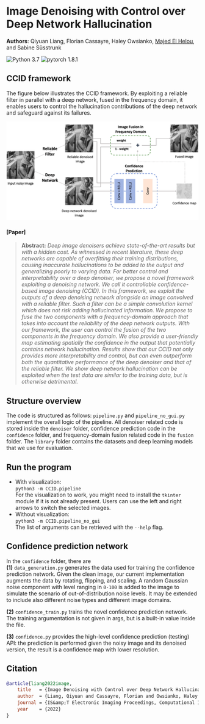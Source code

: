 #  Image Denoising with Control over Deep Network Hallucination

**Authors**: Qiyuan Liang, Florian Cassayre, Haley Owsianko, [Majed El Helou](https://majedelhelou.github.io/), and Sabine Süsstrunk

![Python 3.7](https://img.shields.io/badge/python-3.7-green.svg?style=plastic)
![pytorch 1.8.1](https://img.shields.io/badge/pytorch-1.8.1-green.svg?style=plastic)


## CCID framework
The figure below illustrates the CCID framework. By exploiting a reliable filter in parallel with a deep network, fused in the frequency domain, it enables users to control the hallucination contributions of the deep network and safeguard against its failures. 
<p align="center">
  <img src="readme_figures/pipeline.png" width="600px"/>
</p>


#### [Paper]

> **Abstract:** *Deep image denoisers achieve state-of-the-art results but with a hidden cost. As witnessed in recent literature, these deep networks are capable of overfitting their training distributions, causing inaccurate hallucinations to be added to the output and generalizing poorly to varying data. For better control and interpretability over a deep denoiser, we propose a novel framework exploiting a denoising network. We call it controllable confidence-based image denoising (CCID). In this framework, we exploit the outputs of a deep denoising network alongside an image convolved with a reliable filter. Such a filter can be a simple convolution kernel which does not risk adding hallucinated information. We propose to fuse the two components with a frequency-domain approach that takes into account the reliability of the deep network outputs. With our framework, the user can control the fusion of the two components in the frequency domain. We also provide a user-friendly map estimating spatially the confidence in the output that potentially contains network hallucination.
Results show that our CCID not only provides more interpretability and control, but can even outperform both the quantitative performance of the deep denoiser and that of the reliable filter. We show deep network hallucination can be exploited when the test data are similar to the training data, but is otherwise detrimental.*


## Structure overview
The code is structured as follows: 
`pipeline.py` and `pipeline_no_gui.py` implement the overall logic of the pipeline. All denoiser related code is stored inside the `denoiser` folder, confidence prediction code in the `confidence` folder, and frequency-domain fusion related code in the `fusion` folder. The `library` folder contains the datasets and deep learning models that we use for evaluation.

## Run the program
- With visualization: \
  ```python3 -m CCID.pipeline``` \
  For the visualization to work, you might need to install the `tkinter` module if it is not already present. Users can use the left and right arrows to switch the selected images.
- Without visualization: \
  ```python3 -m CCID.pipeline_no_gui``` \
  The list of arguments can be retrieved with the `--help` flag.

## Confidence prediction network
In the `confidence` folder, there are \
**(1)** `data_generation.py` generates the data used for training the confidence prediction network. Given the clean image, our current implementation augments the data by rotating, flipping, and scaling. A random Gaussian noise component with level ranging in `0-100` is added to the image to simulate the scenario of out-of-distribution noise levels. It may be extended to include also different noise types and different image domains.

**(2)** `confidence_train.py` trains the novel confidence prediction network. The training argumentation is not given in args, but is a built-in value inside the file.

**(3)** `confidence.py` provides the high-level confidence prediction (testing) API: the prediction is performed given the noisy image and its denoised version, the result is a confidence map with lower resolution.



## Citation
```bibtex
@article{liang2022image,
    title   = {Image Denoising with Control over Deep Network Hallucination},
    author  = {Liang, Qiyuan and Cassayre, Florian and Owsianko, Haley and El Helou, Majed and S\"usstrunk, Sabine},
    journal = {IS&amp;T Electronic Imaging Proceedings, Computational Imaging XX},
    year    = {2022}
}
```
